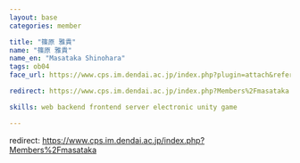 ```yaml
---
layout: base
categories: member

title: "篠原 雅貴"
name: "篠原 雅貴"
name_en: "Masataka Shinohara"
tags: ob04
face_url: https://www.cps.im.dendai.ac.jp/index.php?plugin=attach&refer=Members&openfile=nowprinting.png

redirect: https://www.cps.im.dendai.ac.jp/index.php?Members%2Fmasataka

skills: web backend frontend server electronic unity game

---
```


redirect: https://www.cps.im.dendai.ac.jp/index.php?Members%2Fmasataka
